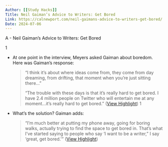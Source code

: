 ```yaml
---
Author: [[Study Hacks]]
Title: Neil Gaiman’s Advice to Writers: Get Bored
Link: https://calnewport.com/neil-gaimans-advice-to-writers-get-bored/
Date: 2024-07-06
---
```

A - Neil Gaiman’s Advice to Writers: Get Bored

1
- At one point in the interview, Meyers asked Gaiman about boredom. Here was Gaiman’s response:
  > “I think it’s about where ideas come from, they come from day dreaming, from drifting, that moment when you’re just sitting there…”
  > 
  > “The trouble with these days is that it’s really hard to get bored. I have 2.4 million people on Twitter who will entertain me at any moment…it’s really hard to get bored.” ([View Highlight](https://read.readwise.io/read/01h3n35xq1ega6bwm8ngfxheq1))
1
- What’s the solution? Gaiman adds:
  > “I’m much better at putting my phone away, going for boring walks, actually trying to find the space to get bored in. That’s what I’ve started saying to people who say ‘I want to be a writer,” I say ‘great, get bored.'” ([View Highlight](https://read.readwise.io/read/01h3n36awcv4v00vmd8xh31azv))
